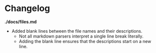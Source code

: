 # Changelog

**./docs/files.md**
* Added blank lines between the file names and their descriptions.
	* Not all markdown parsers interpret a single line break literally.
	* Adding the blank line ensures that the descriptions start on a new line.
